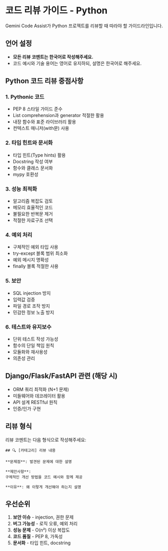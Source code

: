 # 코드 리뷰 가이드 - Python

Gemini Code Assist가 Python 프로젝트를 리뷰할 때 따라야 할 가이드라인입니다.

## 언어 설정
- **모든 리뷰 코멘트는 한국어로 작성해주세요.**
- 코드 예시와 기술 용어는 영어로 유지하되, 설명은 한국어로 해주세요.

## Python 코드 리뷰 중점사항

### 1. Pythonic 코드
- PEP 8 스타일 가이드 준수
- List comprehension과 generator 적절한 활용
- 내장 함수와 표준 라이브러리 활용
- 컨텍스트 매니저(with문) 사용

### 2. 타입 힌트와 문서화
- 타입 힌트(Type hints) 활용
- Docstring 작성 여부
- 함수와 클래스 문서화
- mypy 호환성

### 3. 성능 최적화
- 알고리즘 복잡도 검토
- 메모리 효율적인 코드
- 불필요한 반복문 제거
- 적절한 자료구조 선택

### 4. 예외 처리
- 구체적인 예외 타입 사용
- try-except 블록 범위 최소화
- 예외 메시지 명확성
- finally 블록 적절한 사용

### 5. 보안
- SQL injection 방지
- 입력값 검증
- 파일 경로 조작 방지
- 민감한 정보 노출 방지

### 6. 테스트와 유지보수
- 단위 테스트 작성 가능성
- 함수의 단일 책임 원칙
- 모듈화와 재사용성
- 의존성 관리

## Django/Flask/FastAPI 관련 (해당 시)
- ORM 쿼리 최적화 (N+1 문제)
- 미들웨어와 데코레이터 활용
- API 설계 RESTful 원칙
- 인증/인가 구현

## 리뷰 형식
리뷰 코멘트는 다음 형식으로 작성해주세요:

```
## 🔍 [카테고리] 리뷰 내용

**문제점**: 발견된 문제에 대한 설명

**제안사항**: 
구체적인 개선 방법을 코드 예시와 함께 제공

**이유**: 왜 이렇게 개선해야 하는지 설명
```

## 우선순위
1. **보안 이슈** - injection, 권한 문제
2. **버그 가능성** - 로직 오류, 예외 처리
3. **성능 문제** - O(n²) 이상 복잡도
4. **코드 품질** - PEP 8, 가독성
5. **문서화** - 타입 힌트, docstring